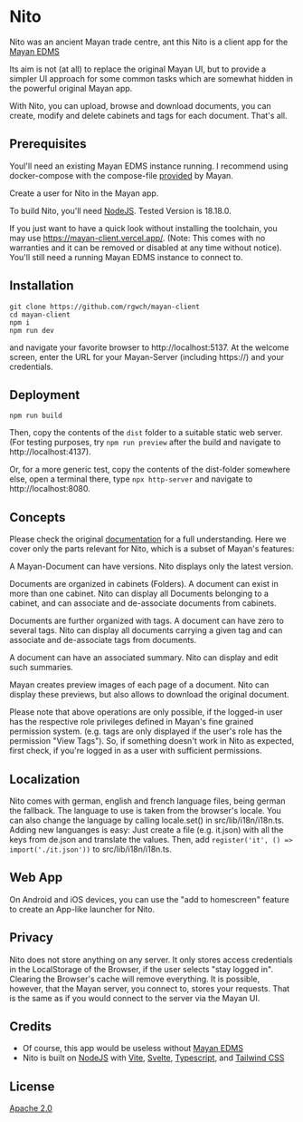 # Nito

Nito was an ancient Mayan trade centre, ant this Nito is a client app for the [Mayan EDMS](https://www.mayan-edms.com/)

Its aim is not (at all) to replace the original Mayan UI, but to provide a simpler UI approach for some common tasks which are somewhat hidden in the powerful original Mayan app.

With Nito, you can upload, browse and download documents, you can create, modify and delete cabinets and tags for each document. That's all.

## Prerequisites

Youl'll need an existing Mayan EDMS instance running. I recommend using docker-compose with the compose-file [provided](https://docs.mayan-edms.com/chapters/docker/install_docker_compose.html#docker-compose-install) by Mayan.

Create a user for Nito in the Mayan app.

To build Nito, you'll need [NodeJS](https://nodejs.org). Tested Version is 18.18.0.

If you just want to have a quick look without installing the toolchain, you may use <!-- https://nito.surge.sh/ or --> https://mayan-client.vercel.app/. (Note: This comes with no warranties and it can be removed or disabled at any time without notice). You'll still need a running Mayan EDMS instance to connect to.

## Installation

```
git clone https://github.com/rgwch/mayan-client
cd mayan-client
npm i
npm run dev
```
and navigate your favorite browser to http://localhost:5137. At the welcome screen, enter the URL for your Mayan-Server (including https://) and your credentials. 


## Deployment

`npm run build`

Then, copy the contents of the `dist` folder to a suitable static web server. (For testing purposes, try `npm run preview` after the build and navigate to http://localhost:4137). 

Or, for a more generic test, copy the contents of the dist-folder somewhere else, open a terminal there, type `npx http-server` and navigate to http://localhost:8080.


## Concepts

Please check the original [documentation](https://docs.mayan-edms.com/index.html) for a full understanding. Here we cover only the parts relevant for Nito, which is a subset of Mayan's features:

A Mayan-Document can have versions. Nito displays only the latest version.

Documents are organized in cabinets (Folders). A document can exist in more than one cabinet. Nito can display all Documents belonging to a cabinet, and can associate and de-associate documents from cabinets.

Documents are further organized with tags. A document can have zero to several tags. Nito can display all documents carrying a given tag and can associate and de-associate tags from documents.

A document can have an associated summary. Nito can display and edit such summaries.

Mayan creates preview images of each page of a document. Nito can display these previews, but also allows to download the original document.

Please note that above operations are only possible, if the logged-in user has the respective role privileges defined in Mayan's fine grained permission system. (e.g. tags are only displayed if the user's role has the permission "View Tags"). So, if something doesn't work in Nito as expected, first check, if you're logged in as a user with sufficient permissions.

## Localization

Nito comes with german, english and french language files, being german the fallback. The language to use is taken from the browser's locale. You can also change the language by calling locale.set() in src/lib/i18n/i18n.ts.
Adding new languanges is easy: Just create a file (e.g. it.json) with all the keys from de.json and translate the values. Then, add `register('it', () => import('./it.json'))` to src/lib/i18n/i18n.ts.

## Web App

On Android and iOS devices, you can use the "add to homescreen" feature to create an App-like launcher for Nito.

## Privacy

Nito does not store anything on any server. It only stores access credentials in the LocalStorage of the Browser, if the user selects "stay logged in".
Clearing the Browser's cache will remove everything. It is possible, however, that the Mayan server, you connect to, stores your requests. That is the same as if you would connect to the server via the Mayan UI.

## Credits

* Of course, this app would be useless without [Mayan EDMS](https://www.mayan-edms.com/)
* Nito is built on [NodeJS](https://nodejs.org) with [Vite](https://vitejs.dev/), [Svelte](https://svelte.dev/), [Typescript](https://www.typescriptlang.org/), and [Tailwind CSS](https://tailwindcss.com/)

## License

[Apache 2.0](https://www.apache.org/licenses/LICENSE-2.0.txt)
